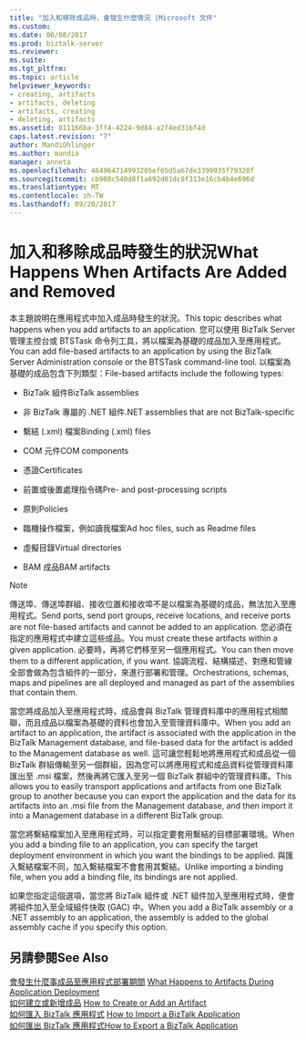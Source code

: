 ```yaml
---
title: "加入和移除成品時，會發生什麼情況 |Microsoft 文件"
ms.custom: 
ms.date: 06/08/2017
ms.prod: biztalk-server
ms.reviewer: 
ms.suite: 
ms.tgt_pltfrm: 
ms.topic: article
helpviewer_keywords:
- creating, artifacts
- artifacts, deleting
- artifacts, creating
- deleting, artifacts
ms.assetid: 811166ba-3ff4-4224-9d84-a2f4ed31bf4d
caps.latest.revision: "7"
author: MandiOhlinger
ms.author: mandia
manager: anneta
ms.openlocfilehash: 464964714993205ef65d5a67de3399935f79320f
ms.sourcegitcommit: cb908c540d8f1a692d01dc8f313e16cb4b4e696d
ms.translationtype: MT
ms.contentlocale: zh-TW
ms.lasthandoff: 09/20/2017
---
```

# <a name="what-happens-when-artifacts-are-added-and-removed"></a><span data-ttu-id="0cf68-102">加入和移除成品時發生的狀況</span><span class="sxs-lookup"><span data-stu-id="0cf68-102">What Happens When Artifacts Are Added and Removed</span></span>
<span data-ttu-id="0cf68-103">本主題說明在應用程式中加入成品時發生的狀況。</span><span class="sxs-lookup"><span data-stu-id="0cf68-103">This topic describes what happens when you add artifacts to an application.</span></span> <span data-ttu-id="0cf68-104">您可以使用 BizTalk Server 管理主控台或 BTSTask 命令列工具，將以檔案為基礎的成品加入至應用程式。</span><span class="sxs-lookup"><span data-stu-id="0cf68-104">You can add file-based artifacts to an application by using the BizTalk Server Administration console or the BTSTask command-line tool.</span></span> <span data-ttu-id="0cf68-105">以檔案為基礎的成品包含下列類型：</span><span class="sxs-lookup"><span data-stu-id="0cf68-105">File-based artifacts include the following types:</span></span>  
  
-   <span data-ttu-id="0cf68-106">BizTalk 組件</span><span class="sxs-lookup"><span data-stu-id="0cf68-106">BizTalk assemblies</span></span>  
  
-   <span data-ttu-id="0cf68-107">非 BizTalk 專屬的 .NET 組件</span><span class="sxs-lookup"><span data-stu-id="0cf68-107">.NET assemblies that are not BizTalk-specific</span></span>  
  
-   <span data-ttu-id="0cf68-108">繫結 (.xml) 檔案</span><span class="sxs-lookup"><span data-stu-id="0cf68-108">Binding (.xml) files</span></span>  
  
-   <span data-ttu-id="0cf68-109">COM 元件</span><span class="sxs-lookup"><span data-stu-id="0cf68-109">COM components</span></span>  
  
-   <span data-ttu-id="0cf68-110">憑證</span><span class="sxs-lookup"><span data-stu-id="0cf68-110">Certificates</span></span>  
  
-   <span data-ttu-id="0cf68-111">前置或後置處理指令碼</span><span class="sxs-lookup"><span data-stu-id="0cf68-111">Pre- and post-processing scripts</span></span>  
  
-   <span data-ttu-id="0cf68-112">原則</span><span class="sxs-lookup"><span data-stu-id="0cf68-112">Policies</span></span>  
  
-   <span data-ttu-id="0cf68-113">臨機操作檔案，例如讀我檔案</span><span class="sxs-lookup"><span data-stu-id="0cf68-113">Ad hoc files, such as Readme files</span></span>  
  
-   <span data-ttu-id="0cf68-114">虛擬目錄</span><span class="sxs-lookup"><span data-stu-id="0cf68-114">Virtual directories</span></span>  
  
-   <span data-ttu-id="0cf68-115">BAM 成品</span><span class="sxs-lookup"><span data-stu-id="0cf68-115">BAM artifacts</span></span>  
  
> [!NOTE]
>  <span data-ttu-id="0cf68-116">傳送埠、傳送埠群組、接收位置和接收埠不是以檔案為基礎的成品，無法加入至應用程式。</span><span class="sxs-lookup"><span data-stu-id="0cf68-116">Send ports, send port groups, receive locations, and receive ports are not file-based artifacts and cannot be added to an application.</span></span> <span data-ttu-id="0cf68-117">您必須在指定的應用程式中建立這些成品。</span><span class="sxs-lookup"><span data-stu-id="0cf68-117">You must create these artifacts within a given application.</span></span> <span data-ttu-id="0cf68-118">必要時，再將它們移至另一個應用程式。</span><span class="sxs-lookup"><span data-stu-id="0cf68-118">You can then move them to a different application, if you want.</span></span> <span data-ttu-id="0cf68-119">協調流程、結構描述、對應和管線全部會做為包含組件的一部分，來進行部署和管理。</span><span class="sxs-lookup"><span data-stu-id="0cf68-119">Orchestrations, schemas, maps and pipelines are all deployed and managed as part of the assemblies that contain them.</span></span>  
  
 <span data-ttu-id="0cf68-120">當您將成品加入至應用程式時，成品會與 BizTalk 管理資料庫中的應用程式相關聯，而且成品以檔案為基礎的資料也會加入至管理資料庫中。</span><span class="sxs-lookup"><span data-stu-id="0cf68-120">When you add an artifact to an application, the artifact is associated with the application in the BizTalk Management database, and file-based data for the artifact is added to the Management database as well.</span></span> <span data-ttu-id="0cf68-121">這可讓您輕鬆地將應用程式和成品從一個 BizTalk 群組傳輸至另一個群組，因為您可以將應用程式和成品資料從管理資料庫匯出至 .msi 檔案，然後再將它匯入至另一個 BizTalk 群組中的管理資料庫。</span><span class="sxs-lookup"><span data-stu-id="0cf68-121">This allows you to easily transport applications and artifacts from one BizTalk group to another because you can export the application and the data for its artifacts into an .msi file from the Management database, and then import it into a Management database in a different BizTalk group.</span></span>  
  
 <span data-ttu-id="0cf68-122">當您將繫結檔案加入至應用程式時，可以指定要套用繫結的目標部署環境。</span><span class="sxs-lookup"><span data-stu-id="0cf68-122">When you add a binding file to an application, you can specify the target deployment environment in which you want the bindings to be applied.</span></span> <span data-ttu-id="0cf68-123">與匯入繫結檔案不同，加入繫結檔案不會套用其繫結。</span><span class="sxs-lookup"><span data-stu-id="0cf68-123">Unlike importing a binding file, when you add a binding file, its bindings are not applied.</span></span>  
  
 <span data-ttu-id="0cf68-124">如果您指定這個選項，當您將 BizTalk 組件或 .NET 組件加入至應用程式時，便會將組件加入至全域組件快取 (GAC) 中。</span><span class="sxs-lookup"><span data-stu-id="0cf68-124">When you add a BizTalk assembly or a .NET assembly to an application, the assembly is added to the global assembly cache if you specify this option.</span></span>  
  
## <a name="see-also"></a><span data-ttu-id="0cf68-125">另請參閱</span><span class="sxs-lookup"><span data-stu-id="0cf68-125">See Also</span></span>  
 <span data-ttu-id="0cf68-126">[會發生什麼事成品至應用程式部署期間](../core/what-happens-to-artifacts-during-application-deployment.md) </span><span class="sxs-lookup"><span data-stu-id="0cf68-126">[What Happens to Artifacts During Application Deployment](../core/what-happens-to-artifacts-during-application-deployment.md) </span></span>  
 <span data-ttu-id="0cf68-127">[如何建立或新增成品](../core/how-to-create-or-add-an-artifact.md) </span><span class="sxs-lookup"><span data-stu-id="0cf68-127">[How to Create or Add an Artifact](../core/how-to-create-or-add-an-artifact.md) </span></span>  
 <span data-ttu-id="0cf68-128">[如何匯入 BizTalk 應用程式](../core/how-to-import-a-biztalk-application.md) </span><span class="sxs-lookup"><span data-stu-id="0cf68-128">[How to Import a BizTalk Application](../core/how-to-import-a-biztalk-application.md) </span></span>  
 [<span data-ttu-id="0cf68-129">如何匯出 BizTalk 應用程式</span><span class="sxs-lookup"><span data-stu-id="0cf68-129">How to Export a BizTalk Application</span></span>](../core/how-to-export-a-biztalk-application.md)